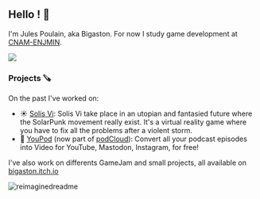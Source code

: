 ## Hello ! 👋
I'm Jules Poulain, aka Bigaston. For now I study game development at [CNAM-ENJMIN](https://enjminbundle.itch.io/).

<a href="https://bigaston.itch.io"><img src="https://bigaston.me/api/latest_games.svg?line" /></a>

### Projects 🪚
On the past I've worked on:
- ☀️ [Solis Vi](https://bigaston.itch.io/solisvi): Solis Vi take place in an utopian and fantasied future where the SolarPunk movement really exist. It's a virtual reality game where you have to fix all the problems after a violent storm.
- 🔴 [YouPod](https://youpod.io) (now part of [podCloud](https://podcloud.fr)): Convert all your podcast episodes into Video for YouTube, Mastodon, Instagram, for free!

I've also work on differents GameJam and small projects, all available on [bigaston.itch.io](https://bigaston.itch.io)

<img src="https://myreadme.vercel.app/api/embed/Bigaston?panels=userstatistics,toprepositories,toplanguages,commitgraph" alt="reimaginedreadme" />
